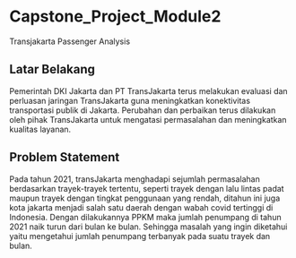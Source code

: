 # Capstone_Project_Module2
Transjakarta Passenger Analysis

## Latar Belakang
Pemerintah DKI Jakarta dan PT TransJakarta terus melakukan evaluasi dan perluasan jaringan TransJakarta guna meningkatkan konektivitas transportasi publik di Jakarta. Perubahan dan perbaikan terus dilakukan oleh pihak TransJakarta untuk mengatasi permasalahan dan meningkatkan kualitas layanan.

## Problem Statement
Pada tahun 2021, transJakarta menghadapi sejumlah permasalahan berdasarkan trayek-trayek tertentu, seperti trayek dengan lalu lintas padat maupun trayek dengan tingkat penggunaan yang rendah, ditahun ini juga kota jakarta menjadi salah satu daerah dengan wabah covid tertinggi di Indonesia. Dengan dilakukannya PPKM maka jumlah penumpang di tahun 2021 naik turun dari bulan ke bulan. Sehingga masalah yang ingin diketahui yaitu mengetahui jumlah penumpang terbanyak pada suatu trayek dan bulan.
